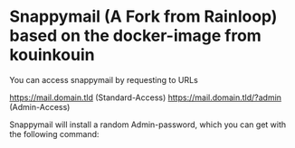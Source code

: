 # Snappymail (A Fork from Rainloop) based on the docker-image from kouinkouin

You can access snappymail by requesting to URLs

https://mail.domain.tld (Standard-Access)
https://mail.domain.tld/?admin (Admin-Access)

Snappymail will install a random Admin-password, which you can get with the following command:

```sudo docker exec -it snappymail cat /snappymail/data/_data_/_default_/admin_password.txt
```
